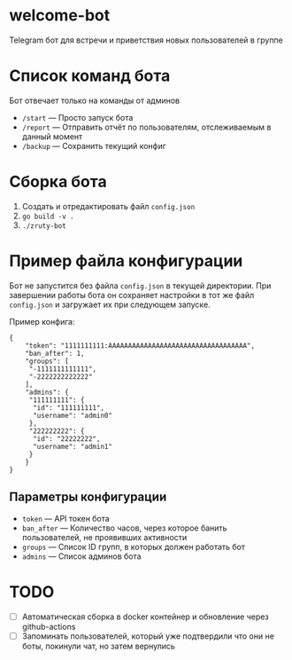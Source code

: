 # welcome-bot
Telegram бот для встречи и приветствия новых пользователей в группе

# Список команд бота
Бот отвечает только на команды от админов

- `/start` — Просто запуск бота
- `/report` — Отправить отчёт по пользователям, отслеживаемым в данный момент
- `/backup` — Сохранить текущий конфиг

# Сборка бота
1. Создать и отредактировать файл `config.json`
2. `go build -v .`
3. `./zruty-bot`

# Пример файла конфигурации
Бот не запустится без файла `config.json` в текущей директории. При завершении работы бота он сохраняет настройки в тот же файл `config.json` и загружает их при следующем запуске.

Пример конфига:
```
{
    "token": "1111111111:AAAAAAAAAAAAAAAAAAAAAAAAAAAAAAAAAAA",
    "ban_after": 1,
    "groups": [
     "-1111111111111",
     "-2222222222222"
    ],
    "admins": {
     "111111111": {
      "id": "111111111",
      "username": "admin0"
     },
     "222222222": {
      "id": "22222222",
      "username": "admin1"
     }
    }
}
```

## Параметры конфигурации
- `token` — API токен бота
- `ban_after` — Количество часов, через которое банить пользователей, не проявивших активности
- `groups` — Список ID групп, в которых должен работать бот
- `admins` — Список админов бота

# TODO

- [ ] Автоматическая сборка в docker контейнер и обновление через github-actions
- [ ] Запоминать пользователей, который уже подтвердили что они не боты, покинули чат, но затем вернулись